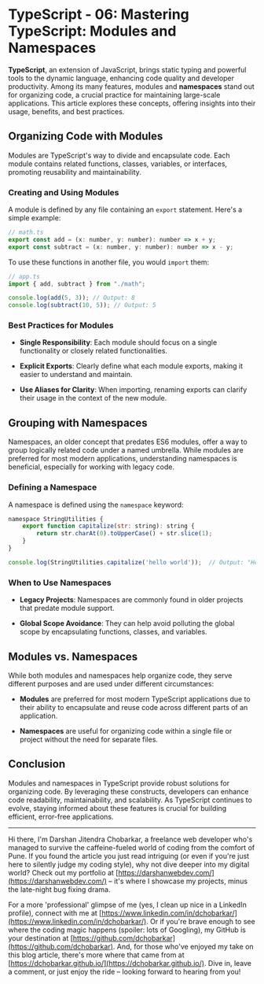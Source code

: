 # TypeScript - 06: Mastering TypeScript: Modules and Namespaces

**TypeScript**, an extension of JavaScript, brings static typing and powerful tools to the dynamic language, enhancing code quality and developer productivity. Among its many features, modules and **namespaces** stand out for organizing code, a crucial practice for maintaining large-scale applications. This article explores these concepts, offering insights into their usage, benefits, and best practices.

## Organizing Code with Modules

Modules are TypeScript's way to divide and encapsulate code. Each module contains related functions, classes, variables, or interfaces, promoting reusability and maintainability.

### Creating and Using Modules

A module is defined by any file containing an `export` statement. Here's a simple example:

```jsx
// math.ts
export const add = (x: number, y: number): number => x + y;
export const subtract = (x: number, y: number): number => x - y;
```

To use these functions in another file, you would `import` them:

```jsx
// app.ts
import { add, subtract } from "./math";

console.log(add(5, 3)); // Output: 8
console.log(subtract(10, 5)); // Output: 5
```

### Best Practices for Modules

- **Single Responsibility**: Each module should focus on a single functionality or closely related functionalities.

- **Explicit Exports**: Clearly define what each module exports, making it easier to understand and maintain.

- **Use Aliases for Clarity**: When importing, renaming exports can clarify their usage in the context of the new module.

## Grouping with Namespaces

Namespaces, an older concept that predates ES6 modules, offer a way to group logically related code under a named umbrella. While modules are preferred for most modern applications, understanding namespaces is beneficial, especially for working with legacy code.

### Defining a Namespace

A namespace is defined using the `namespace` keyword:

```jsx
namespace StringUtilities {
    export function capitalize(str: string): string {
        return str.charAt(0).toUpperCase() + str.slice(1);
    }
}

console.log(StringUtilities.capitalize('hello world'));  // Output: "Hello world"
```

### When to Use Namespaces

- **Legacy Projects**: Namespaces are commonly found in older projects that predate module support.

- **Global Scope Avoidance**: They can help avoid polluting the global scope by encapsulating functions, classes, and variables.

## Modules vs. Namespaces

While both modules and namespaces help organize code, they serve different purposes and are used under different circumstances:

- **Modules** are preferred for most modern TypeScript applications due to their ability to encapsulate and reuse code across different parts of an application.

- **Namespaces** are useful for organizing code within a single file or project without the need for separate files.

## Conclusion

Modules and namespaces in TypeScript provide robust solutions for organizing code. By leveraging these constructs, developers can enhance code readability, maintainability, and scalability. As TypeScript continues to evolve, staying informed about these features is crucial for building efficient, error-free applications.

---

Hi there, I'm Darshan Jitendra Chobarkar, a freelance web developer who's managed to survive the caffeine-fueled world of coding from the comfort of Pune. If you found the article you just read intriguing (or even if you're just here to silently judge my coding style), why not dive deeper into my digital world? Check out my portfolio at [https://darshanwebdev.com/](https://darshanwebdev.com/) – it's where I showcase my projects, minus the late-night bug fixing drama.

For a more 'professional' glimpse of me (yes, I clean up nice in a LinkedIn profile), connect with me at [https://www.linkedin.com/in/dchobarkar/](https://www.linkedin.com/in/dchobarkar/). Or if you're brave enough to see where the coding magic happens (spoiler: lots of Googling), my GitHub is your destination at [https://github.com/dchobarkar](https://github.com/dchobarkar). And, for those who've enjoyed my take on this blog article, there's more where that came from at [https://dchobarkar.github.io/](https://dchobarkar.github.io/). Dive in, leave a comment, or just enjoy the ride – looking forward to hearing from you!
